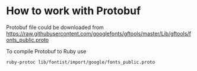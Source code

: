 # How to work with Protobuf

Protobuf file could be downloaded from
https://raw.githubusercontent.com/googlefonts/gftools/master/Lib/gftools/fonts_public.proto

To compile Protobuf to Ruby use

```sh
ruby-protoc lib/fontist/import/google/fonts_public.proto
```
